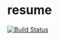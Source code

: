 # resume

[![Build Status](https://travis-ci.org/rbashish/resume.svg?branch=master)](https://travis-ci.org/rbashish/resume)

